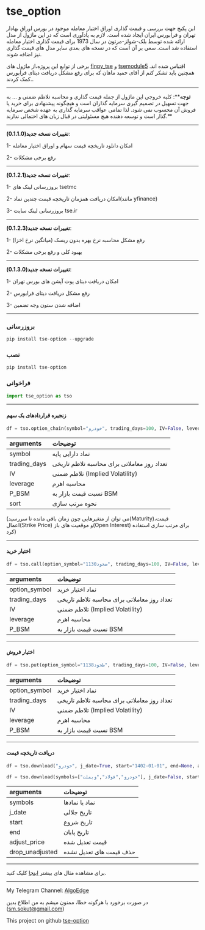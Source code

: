 # tse_option



این پکیج جهت بررسی و قیمت گذاری اوراق اختیار معامله موجود در بورس اوراق بهادار تهران و فرابورس ایران ایجاد شده است. لازم به یادآوری است که در این ماژول از مدل ارائه شده توسط بلک-شولز-مرتون در سال 1973 برای قیمت گذاری اختیار معامله استفاده شد است. سعی بر آن است که در نسخه های بعدی سایر مدل های قیمت گذاری نیز اضافه شوند. 

برخی از توابع این پروژه،از ماژول های [finpy_tse](https://github.com/ARahimiQuant/finpy-tse) و [tsemodule5](https://github.com/python4financeacademy/tsemodule5) اقتباس شده اند. همچنین باید تشکر کنم از آقای حمید ماهان که برای رفع مشکل دریافت دیتای فرابورس کمک کردند..

----------------------------------------------

**توجه****: کلیه خروجی این ماژول از جمله قیمت گذاری و محاسبه تلاطم ضمنی و ... به جهت تسهیل در تصمیم گیری سرمایه گذاران است و هیچگونه پیشنهادی برای خرید یا فروش آن محسوب نمی شود. لذا تمامی عواقب سرمایه گذاری به عهده شخص سرمایه گذار است و توسعه دهنده هیچ مسئولیتی در قبال زیان های احتمالی ندارند.** 

----------------------------------------------


**تغییرات نسخه جدید(0.1.1.0)**: 


1- امکان دانلود تاریخچه قیمت سهام و اوراق اختیار معامله


2- رفع برخی مشکلات


----------------------------------------------


**تغییرات نسخه جدید(0.1.2.1)**: 


1- بروزرسانی لینک های tsetmc


2- امکان دریافت همزمان تاریخچه قیمت چندین نماد(مانند yfinance)


3- بروزرسانی لینک سایت tse.ir


----------------------------------------------


**تغییرات نسخه جدید(0.1.2.3)**: 


1- رفع مشکل محاسبه نرخ بهره بدون ریسک (میانگین نرخ اخزا)


2- بهبود کلی و رفع برخی مشکلات


----------------------------------------------


**تغییرات نسخه جدید(0.1.3.0)**: 


1- امکان دریافت دیتای پوت آپشن های بورس تهران


2- رفع مشکل دریافت دیتای فرابورس


3- اضافه شدن ستون وجه تضمین


----------------------------------------------


### بروزرسانی
```python
pip install tse-option --upgrade
```

### نصب
```python
pip install tse-option
```

### فراخوانی
```python
import tse_option as tso
```

-----------------------------------------------------------------


#### زنجیره قراردادهای یک سهم
```python
df = tso.option_chain(symbol="خودرو", trading_days=100, IV=False, leverage=True, P_BSM=False, sort="Maturity")
```

| arguments   |    توضیحات |
|:------------|:-----------|
| symbol      | نماد دارایی پایه |
| trading_days| تعداد روز معاملاتی برای محاسبه تلاطم تاریخی |
| IV          | تلاطم ضمنی (Implied Volatility) |
| leverage       | محاسبه اهرم |
| P_BSM       | نسبت قیمت بازار به BSM |
| sort        | نحوه مرتب سازی |


(می توان از متغیرهایی چون زمان باقی مانده تا سررسید(Maturity)،قیمت اعمال(Strike Price) و موقعیت های باز(Open Interest) برای مرتب سازی استفاده کرد)


-----------------------------------------------------------------

#### اختیار خرید
```python
df = tso.call(option_symbol="ضخود1130", trading_days=100, IV=False, leverage=True, P_BSM=False)
```


| arguments   |    توضیحات |
|:------------|:-----------|
| option_symbol      | نماد اختیار خرید |
| trading_days| تعداد روز معاملاتی برای محاسبه تلاطم تاریخی |
| IV          | تلاطم ضمنی (Implied Volatility) |
| leverage       | محاسبه اهرم |
| P_BSM       | نسبت قیمت بازار به BSM |


-----------------------------------------------------------------

#### اختیار فروش
```python
df = tso.put(option_symbol="طخود1138", trading_days=100, IV=False, leverage=True, P_BSM=False)
```


| arguments   |    توضیحات |
|:------------|:-----------|
| option_symbol      | نماد اختیار خرید |
| trading_days| تعداد روز معاملاتی برای محاسبه تلاطم تاریخی |
| IV          | تلاطم ضمنی (Implied Volatility) |
| leverage       | محاسبه اهرم |
| P_BSM       | نسبت قیمت بازار به BSM |


-----------------------------------------------------------------

#### دریافت تاریخچه قیمت
```python
df = tso.download("خودرو", j_date=True, start="1402-01-01", end=None, adjust_price=True, drop_unadjusted=False)
```
```python
df = tso.download(symbols=["خودرو","فولاد","وبملت"], j_date=False, start="2023-01-01", end=None, adjust_price=False, drop_unadjusted=False)
```

| arguments   |    توضیحات |
|:------------|:-----------|
| symbols      | نماد یا نمادها |
| j_date| تاریخ جلالی |
| start          | تاریخ شروع |
| end       | تاریخ پایان |
| adjust_price       | قیمت تعدیل شده |
| drop_unadjusted       | حذف قیمت های تعدیل نشده |


-----------------------------------------------------------------


برای مشاهده مثال های بیشتر [اینجا](https://github.com/sm-sokout/tse-option/blob/master/Example/Example.ipynb) کلیک کنید.

-----------------------------------------------------------------


My Telegram Channel: [AlgoEdge](https://t.me/algorithm_edge)


در صورت برخورد با هرگونه خطا، ممنون میشم به من اطلاع بدین (sm.sokut@gmail.com)


This project on github [tse-option](https://github.com/sm-sokout/tse-option)

